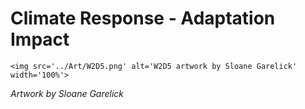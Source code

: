 # Climate Response - Adaptation Impact

 ````{div} full-width 
 <img src='../Art/W2D5.png' alt='W2D5 artwork by Sloane Garelick' width='100%'> 
```` 

*Artwork by Sloane Garelick*